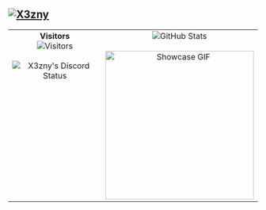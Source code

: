<h2 style="display: flex; align-items: center; gap: 6px;">
  <a href="https://github.com/x3zny" style="display: inline-flex; align-items: center;">
    <img src="https://raw.githubusercontent.com/X3zny/X3zny/main/assets/nae.svg" alt="X3zny" style="display: block;" />
  </a>
</h2>


<table>
  <tr>
    <td align="center" width="50%" valign="top">
      <strong>Visitors</strong><br>
      <img src="https://count.getloli.com/@:X3zny?name=%3AX3zny&theme=rule34&padding=7&offset=0&align=top&scale=1&pixelated=1&darkmode=auto" alt="Visitors" /><br><br>
      <img src="https://lanyard.cnrad.dev/api/1114950232426422342?theme=dark&animated=true&hideDiscrim=true&borderRadius=25px&idleMessage=Not%20doing%20much..." alt="X3zny's Discord Status" />
    </td>
    <td align="center" width="50%" valign="top">
      <img src="https://github-readme-stats.vercel.app/api?username=x3zny&show_icons=true&theme=tokyonight" alt="GitHub Stats" />
      <br><br>
      <img src="assets/Gif.gif" width="300" alt="Showcase GIF" style="display:block; margin: 0 auto;" />
    </td>
  </tr>
</table>
